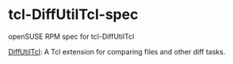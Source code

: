 # tcl-DiffUtilTcl-spec
openSUSE RPM spec for tcl-DiffUtilTcl

[DiffUtilTcl](https://github.com/pspjuth/DiffUtilTcl):
A Tcl extension for comparing files and other diff tasks. 

